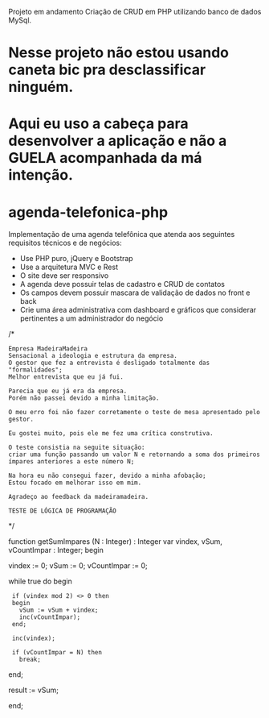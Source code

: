 Projeto em andamento
Criação de CRUD em PHP utilizando banco de dados MySql.

# Nesse projeto não estou usando caneta bic pra desclassificar ninguém.
# Aqui eu uso a cabeça para desenvolver a aplicação e não a GUELA acompanhada da má intenção.

# agenda-telefonica-php

Implementação de uma agenda telefônica que atenda aos seguintes requisitos técnicos e de 
 negócios:
 - Use PHP puro, jQuery e Bootstrap
 - Use a arquitetura MVC e Rest
 - O site deve ser responsivo
 - A agenda deve possuir telas de cadastro e CRUD de contatos
 - Os campos devem possuir mascara de validação de dados no front e back
 - Crie uma área administrativa com dashboard e gráficos que considerar pertinentes a 
um administrador do negócio


/*
	
	Empresa MadeiraMadeira
	Sensacional a ideologia e estrutura da empresa.
	O gestor que fez a entrevista é desligado totalmente das "formalidades";
	Melhor entrevista que eu já fui.
	
	Parecia que eu já era da empresa.
	Porém não passei devido a minha limitação.
	
	O meu erro foi não fazer corretamente o teste de mesa apresentado pelo gestor.
	
	Eu gostei muito, pois ele me fez uma crítica construtiva.
	
	O teste consistia na seguite situação:
	criar uma função passando um valor N e retornando a soma dos primeiros 
	ímpares anteriores a este número N;
	
	Na hora eu não consegui fazer, devido a minha afobação;
	Estou focado em melhorar isso em mim.
	
	Agradeço ao feedback da madeiramadeira.
	
	TESTE DE LÓGICA DE PROGRAMAÇÃO
	

*/

function getSumImpares (N : Integer) : Integer
var
  vindex, vSum, vCountImpar : Integer;
begin
  
  vindex      := 0;
  vSum        := 0;
  vCountImpar := 0;  

  while true do
  begin

     if (vindex mod 2) <> 0 then
     begin
       vSum := vSum + vindex;
       inc(vCountImpar);
     end;

     inc(vindex);

     if (vCountImpar = N) then
       break;	

  end;

  result := vSum; 

end;
